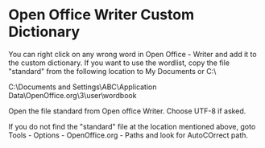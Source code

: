 # Open Office Writer Custom Dictionary #

You can right click on any wrong word in Open Office - Writer and add it to the custom dictionary. If you want to use the wordlist, copy the file "standard" from the following location to My Documents or C:\

C:\Documents and Settings\ABC\Application Data\OpenOffice.org\3\user\wordbook

Open the file standard from Open office Writer. Choose UTF-8 if asked.

If you do not find the "standard" file at the location mentioned above, goto Tools - Options - OpenOffice.org - Paths and look for AutoCOrrect path.
